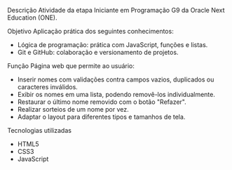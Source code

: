 Descrição
Atividade da etapa Iniciante em Programação G9 da Oracle Next Education (ONE).

Objetivo
Aplicação prática dos seguintes conhecimentos:

- Lógica de programação: prática com JavaScript, funções e listas.
- Git e GitHub: colaboração e versionamento de projetos.

Função
Página web que permite ao usuário:

- Inserir nomes com validações contra campos vazios, duplicados ou caracteres inválidos.
- Exibir os nomes em uma lista, podendo removê-los individualmente.
- Restaurar o último nome removido com o botão "Refazer".
- Realizar sorteios de um nome por vez.
- Adaptar o layout para diferentes tipos e tamanhos de tela.

Tecnologias utilizadas

- HTML5
- CSS3
- JavaScript
